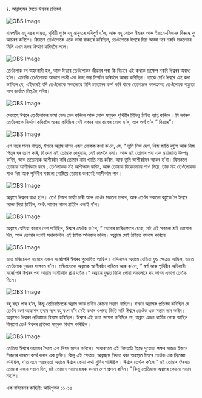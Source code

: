 ৪. আব্ৰাহামৰ সৈতে ঈশ্বৰৰ প্ৰতিজ্ঞা 

![OBS Image]($?direct&)

বানপনীৰ বহু বছৰ পাছত, পৃথিৱী পুণৰ বহু মানুহৰে পৰিপুৰ্ণ হ’ল, আৰু বহু লোকে ঈশ্বৰৰ আৰু ইজনে-সিজনৰ বিৰুদ্ধে কু আচৰণ কৰিলে। কিয়নো তেওঁলোকে একে ভাষা ব্যৱহাৰ কৰিছিল, তেওঁলোকে ঈশ্বৰে দিয়া আজ্ঞা দৰে নকৰি সকলোৱে মিলি এখন নগৰ নিৰ্ম্মাণ কৰিবলৈ ললে।  

![OBS Image]($?direct&)

তেওঁলোক বৰ অহংকাৰী হল, আৰু ঈশ্বৰে তেওঁলোকৰ জীৱনৰ পৰা কি বিচাৰে এই কথাক ভ্ৰূক্ষেপ নকৰি ঈশ্বৰৰ অবাধ্য হ’ল। এনেকি তেওঁলোকে আকাশ লংঘী এক উচ্ছ স্তম্ভ নিৰ্ম্মান কৰিবলৈ আৰম্ভ কৰিছিল। তাকে দেখি ঈশ্বৰে এই কথা ভাবিলে যে, এইদৰেই যদি তেওঁলোকে সকলোৱে মিলি চয়তানৰ কৰ্ম্ম কৰি থাকে তেনেহলে কালক্ৰমত তেওঁলোকে বহুতো পাপ কাৰ্য্যত লিপ্ত হৈ পৰিব।  

![OBS Image]($?direct&)

সেয়েহে ঈশ্বৰে তেওঁলোকৰ ভাষা ভেদ ভেদ কৰিলে আৰু লোক সমূহক পৃথিৱীৰ বিভিন্ন ঠাইত ব্যাপ্ত কৰিলে। যি নগৰক তেওঁলোকে নিৰ্ম্মাণ কৰিবলৈ আৰম্ভ কৰিছিল সেই নগৰৰ নাম বাবেল বোলা হ’ল, তাৰ অৰ্থ হ’ল “ বিভ্ৰান্ত”।

![OBS Image]($?direct&)

এশ বছৰ মানৰ পাছত, ঈশ্বৰে অব্ৰাম নামৰ এজন লোকক কথা ক’লে, যে, “ তুমি নিজ দেশ, নিজ জাতি কুটুম্ব আৰু নিজ পিতৃৰ ঘৰ ত্যাগ কৰি, যি দেশ মই তোমাক দেখুৱাম, সেই দেশলৈ বলা। আৰু মই তোমাৰ পৰা এক মহাজাতি উৎপন্ন কৰিম, আৰু ততোমাক আশীৰ্ব্বাদ কৰি তোমাৰ নাম খ্যাতি মন্ত কৰিম, আৰু তুমি আশীৰ্ব্বাদৰ আকৰ হ’বা। যিসকলে তোমাক আশীৰ্ৰব্বাদ কৰে , তেওঁলাকক মই আশীব্বাদ কৰিম, আৰু তোমাক যিকোনোৱে শাও দিয়ে, তাক মই তেওঁলোকক শাও দিম আৰু পৃথিবীৰ সকলো গোষ্টিয়ে তোমাৰ কাৰণেই আশীৰ্ব্বাদ পাব।  

![OBS Image]($?direct&)

অব্ৰামে ঈশ্বৰৰ বাধ্য হ’ল। তেওঁ নিজৰ ভাৰ্য্যা চাৰী আৰু তেওঁৰ সকলো চাকৰ, আৰু তেওঁৰ সকলো বস্তুকে লৈ ঈশ্বৰে আজ্ঞা দিয়া ঠাইলৈ, অৰ্থৎ কানান নামৰ ঠাইলৈ ওলাই গ’ল। 

![OBS Image]($?direct&)

অব্ৰামে যেতিয়া কানান দেশ পাইছিল, ঈশ্বৰে তেওঁক ক’লে, “ তোমাৰ চাৰিওফালে চোৱা, মই এই সকলো ঠাই তোমাক দিম, আৰু তোমাৰ বংশই সদাকাললৈ এই ঠাইক অধিকাৰ কৰিব।
অব্ৰামে সেই ঠাইতে বসবাস কৰিলে৷

![OBS Image]($?direct&)

তাত মল্কিচেদক নামেৰে এজন সৰ্ব্বোপৰি ঈশ্বৰৰ পুৰোহিত আছিল। এদিনাখন অব্ৰামে যেতিয়া যুদ্ধ ক্ষেত্ৰত আছিল, তাতে তেওঁলোক দুজনৰ সাক্ষাত হ’ল।  মল্কিচেদকে অব্ৰামক আশীৰ্ব্বাদ কৰিলে আৰু ক’লে, “ স্বৰ্গ আৰু পৃথিৱীৰ অধিকাৰী সৰ্ব্বোপৰি ঈশ্বৰৰ পৰা আব্ৰাম আশীৰ্ব্বাদ প্ৰাপ্ত হওঁক।”  অব্ৰামে যুদ্ধত জিকি পোৱা সকলোৰে দহ ভাগৰ এভাগ তেওঁক দিলে।    

![OBS Image]($?direct&)

বহু বছৰ পাৰ হ’ল, কিন্তু তেতিয়ালৈকে অব্ৰাম আৰু চাৰীৰ কোনো সন্তান নাছিল। ঈশ্বৰে অব্ৰামক প্ৰতিজ্ঞা কৰিছিল যে তেওঁৰ বংশ আকাশৰ তৰাৰ দৰে বহু বংশ হ’ব সেই কথাৰ ওপৰত ভিত্তি কৰি ঈশ্বৰে তেওঁক এক সন্তান দান কৰিব। অব্ৰামেও ঈশ্বৰৰ প্ৰতিজ্ঞাক বিশ্বাস কৰিছিল। ঈশ্বৰে এই কথা ঘোষনা কৰিছিল যে, অব্ৰাম এজন ধাৰ্মিক লোক আছিল কিয়নো তেওঁ ঈশ্বৰৰ প্ৰতিজ্ঞা সমূহক বিশ্বাস কৰিছিল। 

![OBS Image]($?direct&)

তেতিয়া ঈশ্বৰে আব্ৰামৰ সৈতে এক নিয়ম স্থাপন কৰিলে। সাধাৰণতে এই নিময়টো হৈছে দুয়োতা পক্ষৰ মাজত ইজনে সিজনৰ কাৰনে কৰ্ম্ম কৰাৰ এক চুক্তি। কিন্তু এই ক্ষেত্ৰত, অব্ৰাহমে নিদ্ৰাত থকা অৱস্থাত ঈশ্বৰে তেওঁক এক প্ৰিতজ্ঞা কৰিছিল, য’ত এনে অৱস্থাতো অব্ৰামে ঈশ্বৰে কোৱা কথা শুনিব পাৰিছিল। ঈশ্বৰে তেওঁক ক’লে “ মই তোমাৰ ঔৰসত তোমাক এজন সন্তান দিম, মই তোমাৰ সন্তানবোৰক কানান দেশ প্ৰদান কৰিম।” কিন্তু তেতিয়াও অব্ৰামৰ কোনো সন্তান নহ’ল।   

এক বাইবেলৰ কাহিনী: আদিপুস্তক ১১-১৫

